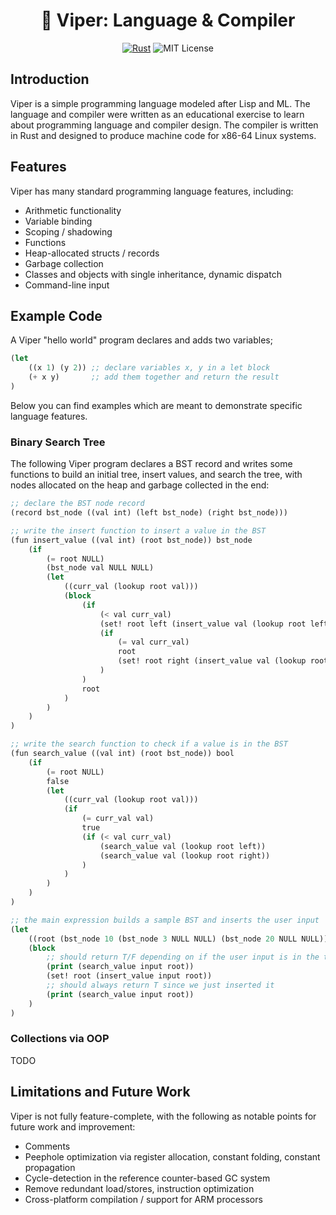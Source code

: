 <!-- Logo and Title Section -->
<h1 align="center">🐍  Viper: Language & Compiler</h1>

<div align="center">
  <a href="#"><img src="https://img.shields.io/badge/Rust-%23000000.svg?e&logo=rust&logoColor=white" alt="Rust"></a>
  <img src="https://img.shields.io/badge/License-MIT-green.svg" alt="MIT License">
</div>

## Introduction

Viper is a simple programming language modeled after Lisp and ML. The language and compiler were written as an educational exercise to learn about programming language and compiler design. The compiler is written in Rust and designed to produce machine code for x86-64 Linux systems. 

## Features 

Viper has many standard programming language features, including:
- Arithmetic functionality
- Variable binding
- Scoping / shadowing
- Functions
- Heap-allocated structs / records
- Garbage collection
- Classes and objects with single inheritance, dynamic dispatch
- Command-line input

## Example Code

A Viper "hello world" program declares and adds two variables;
```lisp
(let
    ((x 1) (y 2)) ;; declare variables x, y in a let block
    (+ x y)       ;; add them together and return the result
)
```

Below you can find examples which are meant to demonstrate specific language features.

### Binary Search Tree

The following Viper program declares a BST record and writes some functions to build an initial tree, insert values, and search the tree, with nodes allocated on the heap and garbage collected in the end:

```lisp
;; declare the BST node record
(record bst_node ((val int) (left bst_node) (right bst_node)))

;; write the insert function to insert a value in the BST
(fun insert_value ((val int) (root bst_node)) bst_node
    (if
        (= root NULL)
        (bst_node val NULL NULL)
        (let
            ((curr_val (lookup root val)))
            (block
                (if
                    (< val curr_val)
                    (set! root left (insert_value val (lookup root left)))
                    (if
                        (= val curr_val)
                        root
                        (set! root right (insert_value val (lookup root right)))
                    )
                )
                root
            )
        )
    )
)

;; write the search function to check if a value is in the BST
(fun search_value ((val int) (root bst_node)) bool
    (if
        (= root NULL) 
        false
        (let
            ((curr_val (lookup root val)))
            (if 
                (= curr_val val)
                true
                (if (< val curr_val)
                    (search_value val (lookup root left))
                    (search_value val (lookup root right))
                )
            )
        )
    )
)

;; the main expression builds a sample BST and inserts the user input
(let
    ((root (bst_node 10 (bst_node 3 NULL NULL) (bst_node 20 NULL NULL))))
    (block 
        ;; should return T/F depending on if the user input is in the tree already
        (print (search_value input root))
        (set! root (insert_value input root))
        ;; should always return T since we just inserted it
        (print (search_value input root))
    )
)
```

### Collections via OOP

TODO

## Limitations and Future Work

Viper is not fully feature-complete, with the following as notable points for future work and improvement:
- Comments
- Peephole optimization via register allocation, constant folding, constant propagation
- Cycle-detection in the reference counter-based GC system
- Remove redundant load/stores, instruction optimization
- Cross-platform compilation / support for ARM processors